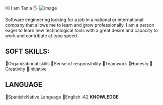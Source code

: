 Hi I am Tania :raised_hand_with_fingers_splayed:
![image](https://github.com/TaniaTo/TaniaTo/assets/79595311/1333b4cc-d4a5-47eb-8159-6ffba6cc5436)

Software engineering looking for a job in a national or international
company that allows me to learn and grow professionally.
I am a person eager to learn new technological tools with a great desire
and capacity to work and contribute at typo speed .

**SOFT SKILLS:**
--
:rose:Organizational skills
:rose:Sense of responsibility
:rose:Teamwork
:rose:Honesty
:rose:Creativity
:rose:Initiative

**LANGUAGE**
--
:maple_leaf:Spanish:Native Language 
:maple_leaf:English :A2 
**KNOWLEDGE**
